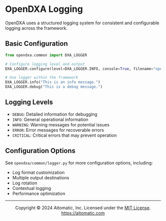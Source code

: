 # OpenDXA Logging

OpenDXA uses a structured logging system for consistent and configurable logging across the framework.

## Basic Configuration

```python
from opendxa.common import DXA_LOGGER

# Configure logging level and output
DXA_LOGGER.configure(level=DXA_LOGGER.INFO, console=True, filename="opendxa.log")

# Use logger within the framework
DXA_LOGGER.info("This is an info message.")
DXA_LOGGER.debug("This is a debug message.")
```

## Logging Levels

- `DEBUG`: Detailed information for debugging
- `INFO`: General operational information
- `WARNING`: Warning messages for potential issues
- `ERROR`: Error messages for recoverable errors
- `CRITICAL`: Critical errors that may prevent operation

## Configuration Options

See `opendxa/common/logger.py` for more configuration options, including:
- Log format customization
- Multiple output destinations
- Log rotation
- Contextual logging
- Performance optimization 

---
<p align="center">
Copyright © 2024 Aitomatic, Inc. Licensed under the <a href="../../LICENSE.md">MIT License</a>.
<br/>
<a href="https://aitomatic.com">https://aitomatic.com</a>
</p> 